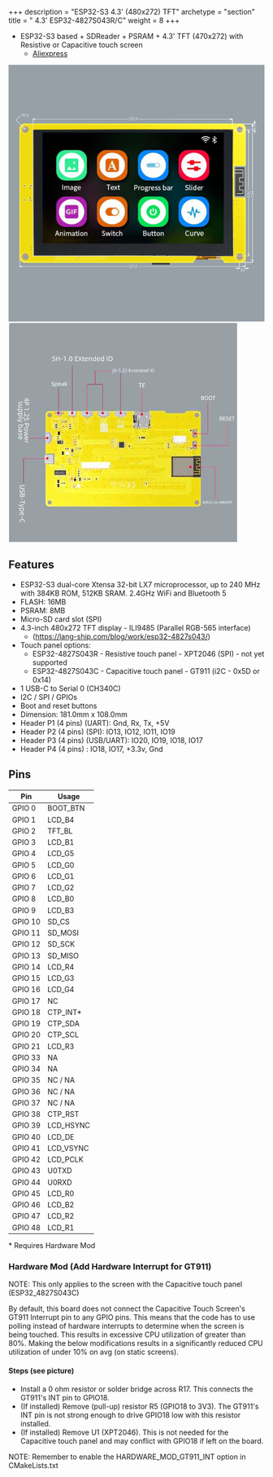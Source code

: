 +++
description = "ESP32-S3 4.3' (480x272) TFT"
archetype = "section"
title = " 4.3' ESP32-4827S043R/C"
weight = 8
+++

* ESP32-S3 based + SDReader + PSRAM + 4.3' TFT (470x272) with Resistive or Capacitive touch screen
  * [Aliexpress](https://www.aliexpress.com/item/1005004788147691.html)

![image](front.jpg?width=400px)
![image](back.jpg?width=400px)


## Features
* ESP32-S3 dual-core Xtensa 32-bit LX7 microprocessor, up to 240 MHz with 384KB ROM, 512KB SRAM. 2.4GHz WiFi and Bluetooth 5
* FLASH: 16MB
* PSRAM: 8MB
* Micro-SD card slot (SPI)
* 4.3-inch 480x272 TFT display - ILI9485 (Parallel RGB-565 interface)
  * (https://lang-ship.com/blog/work/esp32-4827s043/)
* Touch panel options:
  * ESP32-4827S043R - Resistive touch panel - XPT2046 (SPI) - not yet supported
  * ESP32-4827S043C - Capacitive touch panel - GT911 (i2C - 0x5D or 0x14)
* 1 USB-C to Serial 0 (CH340C)
* I2C / SPI / GPIOs
* Boot and reset buttons
* Dimension: 181.0mm x 108.0mm
* Header P1 (4 pins) (UART): Gnd, Rx, Tx, +5V
* Header P2 (4 pins) (SPI): IO13, IO12, IO11, IO19
* Header P3 (4 pins) (USB/UART): IO20, IO19, IO18, IO17
* Header P4 (4 pins) : IO18, IO17, +3.3v, Gnd

## Pins
Pin | Usage
----|-----
GPIO 0 | BOOT_BTN
GPIO 1 | LCD_B4
GPIO 2 | TFT_BL
GPIO 3 | LCD_B1
GPIO 4 | LCD_G5
GPIO 5 | LCD_G0
GPIO 6 | LCD_G1
GPIO 7 | LCD_G2
GPIO 8 | LCD_B0
GPIO 9 | LCD_B3
GPIO 10 | SD_CS
GPIO 11 | SD_MOSI
GPIO 12 | SD_SCK
GPIO 13 | SD_MISO
GPIO 14 | LCD_R4
GPIO 15 | LCD_G3
GPIO 16 | LCD_G4
GPIO 17 | NC
GPIO 18 | CTP_INT*
GPIO 19 | CTP_SDA
GPIO 20 | CTP_SCL
GPIO 21 | LCD_R3
GPIO 33 | NA
GPIO 34 | NA
GPIO 35 | NC / NA
GPIO 36 | NC / NA
GPIO 37 | NC / NA
GPIO 38 | CTP_RST
GPIO 39 | LCD_HSYNC
GPIO 40 | LCD_DE
GPIO 41 | LCD_VSYNC
GPIO 42 | LCD_PCLK
GPIO 43 | U0TXD
GPIO 44 | U0RXD
GPIO 45 | LCD_R0
GPIO 46 | LCD_B2
GPIO 47 | LCD_R2
GPIO 48 | LCD_R1

\* Requires Hardware Mod

### Hardware Mod (Add Hardware Interrupt for GT911)
NOTE: This only applies to the screen with the Capacitive touch panel (ESP32_4827S043C)

By default, this board does not connect the Capacitive Touch Screen's GT911 Interrupt pin to any GPIO pins.  This means that the code has to use polling  instead of hardware interrupts to determine when the screen is being touched.  This results in excessive CPU utilization of greater than 80%.  Making the below modifications results in a significantly reduced CPU utilization of under 10% on avg (on static screens).

#### Steps (see picture)
* Install a 0 ohm resistor or solder bridge across R17.  This connects the GT911's INT pin to GPIO18.
* (If installed) Remove (pull-up) resistor R5 (GPIO18 to 3V3).  The GT911's INT pin is not strong enough to drive GPIO18 low with this resistor installed.
* (If installed) Remove U1 (XPT2046).  This is not needed for the Capacitive touch panel and may conflict with GPIO18 if left on the board.

NOTE: Remember to enable the HARDWARE_MOD_GT911_INT option in CMakeLists.txt
